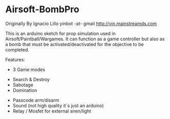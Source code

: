# Airsoft-BombPro
Originally By Ignacio Lillo yinbot -at- gmail 
http://yin.mainstreamds.com

This is an arduino sketch for prop simulation used in Airsoft/Paintball/Wargames. It can function as a game controller but also as a bomb that must be activated/deactivated for the objective to be completed.

Features:

* 3 Game modes
 - Search & Destroy
 - Sabotage
 - Domination
* Passcode arm/disarm
* Sound (not high quality it´s just an arduino)
* Relay / Mosfet for external siren/light
